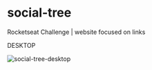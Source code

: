 # social-tree
Rocketseat Challenge | website focused on links


DESKTOP

![social-tree-desktop](https://user-images.githubusercontent.com/95758854/193297987-bb16fcba-4f15-4290-850c-c65c87b00b11.png)


